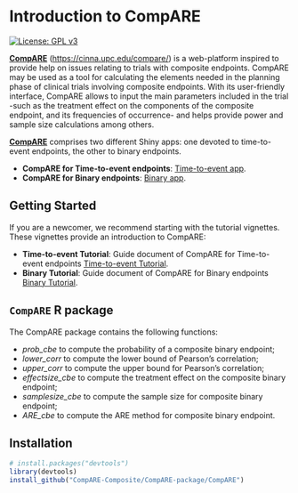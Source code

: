 
# Introduction to CompARE

[![License: GPL
v3](https://img.shields.io/badge/License-GPLv3-blue.svg)](https://www.gnu.org/licenses/gpl-3.0)

<!-- badges: end -->

[**CompARE**](https://cinna.upc.edu/compare/)
(<https://cinna.upc.edu/compare/>) is a web-platform inspired to provide
help on issues relating to trials with composite endpoints. CompARE may
be used as a tool for calculating the elements needed in the planning
phase of clinical trials involving composite endpoints. With its
user-friendly interface, CompARE allows to input the main parameters
included in the trial -such as the treatment effect on the components of
the composite endpoint, and its frequencies of occurrence- and helps
provide power and sample size calculations among others.

[**CompARE**](https://cinna.upc.edu/compare/) comprises two different
Shiny apps: one devoted to time-to-event endpoints, the other to binary
endpoints.

  - **CompARE for Time-to-event endpoints**: [Time-to-event
    app](http://cinna.upc.edu:3838/compare/CompARETimeToEvent/).
  - **CompARE for Binary endpoints**: [Binary
    app](http://cinna.upc.edu:3838/compare/CompAREBinary/).

## Getting Started

If you are a newcomer, we recommend starting with the tutorial
vignettes. These vignettes provide an introduction to CompARE:

  - **Time-to-event Tutorial**: Guide document of CompARE for
    Time-to-event endpoints [Time-to-event
    Tutorial](http://cinna.upc.edu:3838/compare/CompARETimeToEvent/help_Tutorial.html).
  - **Binary Tutorial**: Guide document of CompARE for Binary endpoints
    [Binary
    Tutorial](http://cinna.upc.edu:3838/compare/CompAREBinary/Help-Tutorial.html).

## `CompARE` R package

The CompARE package contains the following functions:

  - *prob\_cbe* to compute the probability of a composite binary
    endpoint;  
  - *lower\_corr* to compute the lower bound of Pearson’s correlation;
  - *upper\_corr* to compute the upper bound for Pearson’s correlation;
  - *effectsize\_cbe* to compute the treatment effect on the composite
    binary endpoint;
  - *samplesize\_cbe* to compute the sample size for composite binary
    endpoint;
  - *ARE\_cbe* to compute the ARE method for composite binary endpoint.

## Installation

``` r
# install.packages("devtools")
library(devtools)
install_github("CompARE-Composite/CompARE-package/CompARE")
```
